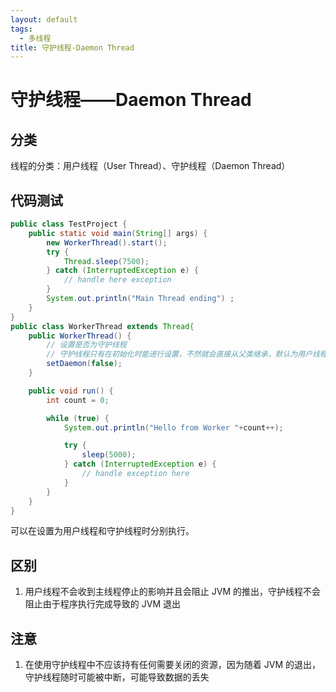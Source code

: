 ```yaml
---
layout: default
tags:
  - 多线程
title: 守护线程-Daemon Thread
---
```

# 守护线程——Daemon Thread

## 分类

线程的分类：用户线程（User Thread）、守护线程（Daemon Thread）

## 代码测试
```java
public class TestProject {
    public static void main(String[] args) {
        new WorkerThread().start();
        try {
            Thread.sleep(7500);
        } catch (InterruptedException e) {
            // handle here exception
        }
        System.out.println("Main Thread ending") ;
    }
}
public class WorkerThread extends Thread{
    public WorkerThread() {
        // 设置是否为守护线程
        // 守护线程只有在初始化时能进行设置，不然就会直接从父类继承，默认为用户线程
        setDaemon(false);
    }

    public void run() {
        int count = 0;

        while (true) {
            System.out.println("Hello from Worker "+count++);

            try {
                sleep(5000);
            } catch (InterruptedException e) {
                // handle exception here
            }
        }
    }
}

```

可以在设置为用户线程和守护线程时分别执行。

## 区别
1. 用户线程不会收到主线程停止的影响并且会阻止 JVM 的推出，守护线程不会阻止由于程序执行完成导致的 JVM 退出

## 注意
1. 在使用守护线程中不应该持有任何需要关闭的资源，因为随着 JVM 的退出，守护线程随时可能被中断，可能导致数据的丢失